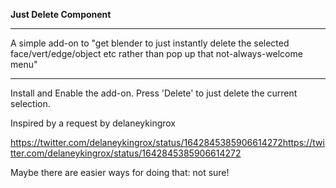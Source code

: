 **Just Delete Component**

------------------------------------

A simple add-on to "get blender to just instantly delete the selected face/vert/edge/object etc rather than pop up that not-always-welcome menu"

-----------------------------------------------------------------------------------------------------------------

Install and Enable the add-on. Press 'Delete' to just delete the current selection.

Inspired by a request by delaneykingrox

https://twitter.com/delaneykingrox/status/1642845385906614272https://twitter.com/delaneykingrox/status/1642845385906614272


Maybe there are easier ways for doing that: not sure!
